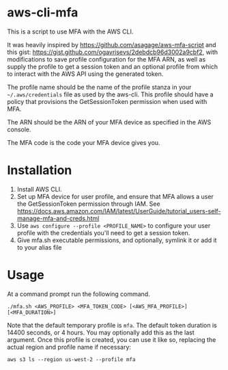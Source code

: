 # aws-cli-mfa

This is a script to use MFA with the AWS CLI.

It was heavily inspired by https://github.com/asagage/aws-mfa-script and this gist: https://gist.github.com/ogavrisevs/2debdcb96d3002a9cbf2, with modifications to save profile configuration for the MFA ARN, as well as supply the profile to get a session token and an optional profile from which to interact with the AWS API using the generated token.

The profile name should be the name of the profile stanza in your `~/.aws/credentials` file as used by the aws-cli.  This profile should have a policy that provisions the GetSessionToken permission when used with MFA.

The ARN should be the ARN of your MFA device as specified in the AWS console.

The MFA code is the code your MFA device gives you.

# Installation
 1. Install AWS CLI.
 2. Set up MFA device for user profile, and ensure that MFA allows a user the GetSessionToken permission through IAM.  See https://docs.aws.amazon.com/IAM/latest/UserGuide/tutorial_users-self-manage-mfa-and-creds.html
 3. Use `aws configure --profile <PROFILE_NAME>` to configure your user profile with the credentials you'll need to get a session token.
 4. Give mfa.sh executable permissions, and optionally, symlink it or add it to your alias file

# Usage
At a command prompt run the following command.

```
./mfa.sh <AWS_PROFILE> <MFA_TOKEN_CODE> [<AWS_MFA_PROFILE>] [<MFA_DURATION>]
```

Note that the default temporary profile is `mfa`. The default token duration is 14400 seconds, or 4 hours.  You may optionally add this as the last argument.  Once this profile is created, you can use it like so, replacing the actual region and profile name if necessary:

`aws s3 ls --region us-west-2 --profile mfa`
